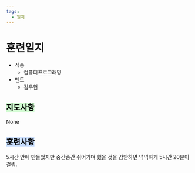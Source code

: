 ```yaml
---
tags:
  - 일지
---
```

# 훈련일지

- 직종
	- 컴퓨터프로그래밍
- 멘토
	- 김우현
## <mark style="background: #BBFABBA6;">지도사항</mark>

None

## <mark style="background: #ADCCFFA6;">훈련사항</mark>

5시간 안에 만들었지만 중간중간 쉬어가며 했을 것을 감안하면 넉넉하게 5시간 20분이 걸림.